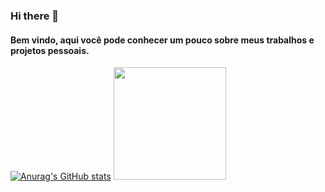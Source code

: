 ### Hi there 👋

#### Bem vindo, aqui você pode conhecer um pouco sobre meus trabalhos e projetos pessoais.

[![Anurag's GitHub stats](https://github-readme-stats.vercel.app/api?username=antoniorony)](https://github.com/antoniorony/github-readme-stats)
 <img height="180em" src="https://github-readme-stats.vercel.app/api/top-langs/?username=antoniorony&layout=compact&langs_count=7&theme=dracula"/>
<!--
**antoniorony/antoniorony** is a ✨ _special_ ✨ repository because its `README.md` (this file) appears on your GitHub profile.

Here are some ideas to get you started:

- 🔭 I’m currently working on ...
- 🌱 I’m currently learning ...
- 👯 I’m looking to collaborate on ...
- 🤔 I’m looking for help with ...
- 💬 Ask me about ...
- 📫 How to reach me: ...
- 😄 Pronouns: ...
- ⚡ Fun fact: ...
-->
